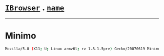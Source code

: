 # [`IBrowser`](/api/main/get-browser.md) . [`name`](../name.md)
---
# Minimo

```sh
Mozilla/5.0 (X11; U; Linux armv6l; rv 1.8.1.5pre) Gecko/20070619 Minimo/0.020
```